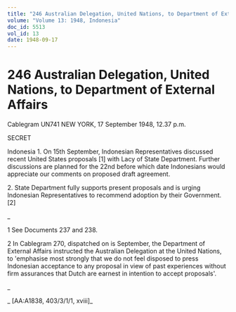 ```yaml
---
title: "246 Australian Delegation, United Nations, to Department of External Affairs"
volume: "Volume 13: 1948, Indonesia"
doc_id: 5513
vol_id: 13
date: 1948-09-17
---
```


# 246 Australian Delegation, United Nations, to Department of External Affairs

Cablegram UN741 NEW YORK, 17 September 1948, 12.37 p.m.

SECRET

Indonesia 1. On 15th September, Indonesian Representatives discussed recent United States proposals [1] with Lacy of State Department. Further discussions are planned for the 22nd before which date Indonesians would appreciate our comments on proposed draft agreement.

2\. State Department fully supports present proposals and is urging Indonesian Representatives to recommend adoption by their Government. [2]

_

1 See Documents 237 and 238.

2 In Cablegram 270, dispatched on is September, the Department of External Affairs instructed the Australian Delegation at the United Nations, to 'emphasise most strongly that we do not feel disposed to press Indonesian acceptance to any proposal in view of past experiences without firm assurances that Dutch are earnest in intention to accept proposals'.

_

_ [AA:A1838, 403/3/1/1, xviii]_
